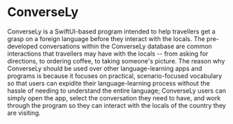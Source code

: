 # ConverseLy

ConverseLy is a SwiftUI-based program intended to help travellers get a grasp on a foreign language before they interact with the locals. The pre-developed conversations within the ConverseLy database are common interactions that travellers may have with the locals -- from asking for directions, to ordering coffee, to taking someone's picture. The reason why ConverseLy should be used over other language-learning apps and programs is because it focuses on practical, scenario-focused vocabulary so that users can expidite their language-learning process without the hassle of needing to understand the entire language; ConverseLy users can simply open the app, select the conversation they need to have, and work through the program so they can interact with the locals of the country they are visiting. 
